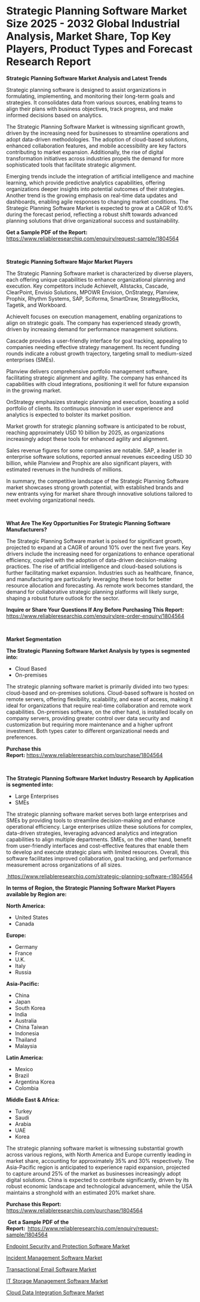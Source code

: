 <p><h1>Strategic Planning Software Market Size 2025 - 2032 Global Industrial Analysis, Market Share, Top Key Players, Product Types and Forecast Research Report</h1></p><p><strong>Strategic Planning Software Market Analysis and Latest Trends</strong></p>
<p><p>Strategic planning software is designed to assist organizations in formulating, implementing, and monitoring their long-term goals and strategies. It consolidates data from various sources, enabling teams to align their plans with business objectives, track progress, and make informed decisions based on analytics.</p><p>The Strategic Planning Software Market is witnessing significant growth, driven by the increasing need for businesses to streamline operations and adopt data-driven methodologies. The adoption of cloud-based solutions, enhanced collaboration features, and mobile accessibility are key factors contributing to market expansion. Additionally, the rise of digital transformation initiatives across industries propels the demand for more sophisticated tools that facilitate strategic alignment.</p><p>Emerging trends include the integration of artificial intelligence and machine learning, which provide predictive analytics capabilities, offering organizations deeper insights into potential outcomes of their strategies. Another trend is the growing emphasis on real-time data updates and dashboards, enabling agile responses to changing market conditions. The Strategic Planning Software Market is expected to grow at a CAGR of 10.6% during the forecast period, reflecting a robust shift towards advanced planning solutions that drive organizational success and sustainability.</p></p>
<p><strong>Get a Sample PDF of the Report:&nbsp;</strong> <a href="https://www.reliableresearchiq.com/enquiry/request-sample/1804564?utm_campaign=123&utm_medium=2&utm_source=Github&utm_content=ia&utm_term=10032025&utm_id=strategic-planning-software">https://www.reliableresearchiq.com/enquiry/request-sample/1804564</a></p>
<p>&nbsp;</p>
<p><strong>Strategic Planning Software Major Market Players</strong></p>
<p><p>The Strategic Planning Software market is characterized by diverse players, each offering unique capabilities to enhance organizational planning and execution. Key competitors include AchieveIt, Allstacks, Cascade, ClearPoint, Envisio Solutions, MPOWR Envision, OnStrategy, Planview, Prophix, Rhythm Systems, SAP, Sciforma, SmartDraw, StrategyBlocks, Tagetik, and Workboard.</p><p>AchieveIt focuses on execution management, enabling organizations to align on strategic goals. The company has experienced steady growth, driven by increasing demand for performance management solutions. </p><p>Cascade provides a user-friendly interface for goal tracking, appealing to companies needing effective strategy management. Its recent funding rounds indicate a robust growth trajectory, targeting small to medium-sized enterprises (SMEs).</p><p>Planview delivers comprehensive portfolio management software, facilitating strategic alignment and agility. The company has enhanced its capabilities with cloud integrations, positioning it well for future expansion in the growing market.</p><p>OnStrategy emphasizes strategic planning and execution, boasting a solid portfolio of clients. Its continuous innovation in user experience and analytics is expected to bolster its market position.</p><p>Market growth for strategic planning software is anticipated to be robust, reaching approximately USD 10 billion by 2025, as organizations increasingly adopt these tools for enhanced agility and alignment. </p><p>Sales revenue figures for some companies are notable. SAP, a leader in enterprise software solutions, reported annual revenues exceeding USD 30 billion, while Planview and Prophix are also significant players, with estimated revenues in the hundreds of millions. </p><p>In summary, the competitive landscape of the Strategic Planning Software market showcases strong growth potential, with established brands and new entrants vying for market share through innovative solutions tailored to meet evolving organizational needs.</p></p>
<p>&nbsp;</p>
<p><strong>What Are The Key Opportunities For Strategic Planning Software Manufacturers?</strong></p>
<p><p>The Strategic Planning Software market is poised for significant growth, projected to expand at a CAGR of around 10% over the next five years. Key drivers include the increasing need for organizations to enhance operational efficiency, coupled with the adoption of data-driven decision-making practices. The rise of artificial intelligence and cloud-based solutions is further facilitating market expansion. Industries such as healthcare, finance, and manufacturing are particularly leveraging these tools for better resource allocation and forecasting. As remote work becomes standard, the demand for collaborative strategic planning platforms will likely surge, shaping a robust future outlook for the sector.</p></p>
<p><strong>Inquire or Share Your Questions If Any Before Purchasing This Report:</strong> <a href="https://www.reliableresearchiq.com/enquiry/pre-order-enquiry/1804564?utm_campaign=123&utm_medium=2&utm_source=Github&utm_content=ia&utm_term=10032025&utm_id=strategic-planning-software">https://www.reliableresearchiq.com/enquiry/pre-order-enquiry/1804564</a></p>
<p>&nbsp;</p>
<p><strong>Market Segmentation</strong></p>
<p><strong>The Strategic Planning Software Market Analysis by types is segmented into:</strong></p>
<p><ul><li>Cloud Based</li><li>On-premises</li></ul></p>
<p><p>The strategic planning software market is primarily divided into two types: cloud-based and on-premises solutions. Cloud-based software is hosted on remote servers, offering flexibility, scalability, and ease of access, making it ideal for organizations that require real-time collaboration and remote work capabilities. On-premises software, on the other hand, is installed locally on company servers, providing greater control over data security and customization but requiring more maintenance and a higher upfront investment. Both types cater to different organizational needs and preferences.</p></p>
<p><strong>Purchase this Report:&nbsp;</strong><a href="https://www.reliableresearchiq.com/purchase/1804564?utm_campaign=123&utm_medium=2&utm_source=Github&utm_content=ia&utm_term=10032025&utm_id=strategic-planning-software">https://www.reliableresearchiq.com/purchase/1804564</a></p>
<p>&nbsp;</p>
<p><strong>The Strategic Planning Software Market Industry Research by Application is segmented into:</strong></p>
<p><ul><li>Large Enterprises</li><li>SMEs</li></ul></p>
<p><p>The strategic planning software market serves both large enterprises and SMEs by providing tools to streamline decision-making and enhance operational efficiency. Large enterprises utilize these solutions for complex, data-driven strategies, leveraging advanced analytics and integration capabilities to align multiple departments. SMEs, on the other hand, benefit from user-friendly interfaces and cost-effective features that enable them to develop and execute strategic plans with limited resources. Overall, this software facilitates improved collaboration, goal tracking, and performance measurement across organizations of all sizes.</p></p>
<p><a href="https://www.reliableresearchiq.com/strategic-planning-software-r1804564?utm_campaign=123&utm_medium=2&utm_source=Github&utm_content=ia&utm_term=10032025&utm_id=strategic-planning-software">&nbsp;https://www.reliableresearchiq.com/strategic-planning-software-r1804564</a></p>
<p><strong>In terms of Region, the Strategic Planning Software Market Players available by Region are:</strong></p>
<p>
    <p> <strong> North America: </strong>
        <ul>
            <li>United States</li>
            <li>Canada</li>
        </ul>
        </p> 
    <p> <strong> Europe: </strong>
        <ul>
            <li>Germany</li>
            <li>France</li>
            <li>U.K.</li>
            <li>Italy</li>
            <li>Russia</li>
        </ul>
        </p> 
    <p> <strong> Asia-Pacific: </strong>
        <ul>
            <li>China</li>
            <li>Japan</li>
            <li>South Korea</li>
            <li>India</li>
            <li>Australia</li>
            <li>China Taiwan</li>
            <li>Indonesia</li>
            <li>Thailand</li>
            <li>Malaysia</li>
        </ul>
        </p> 
    <p> <strong> Latin America: </strong>
        <ul>
            <li>Mexico</li>
            <li>Brazil</li>
            <li>Argentina Korea</li>
            <li>Colombia</li>
        </ul>
        </p> 
    <p> <strong> Middle East & Africa: </strong>
        <ul>
            <li>Turkey</li>
            <li>Saudi</li>
            <li>Arabia</li>
            <li>UAE</li>
            <li>Korea</li>
        </ul>
    </p>
    </p>
<p><p>The strategic planning software market is witnessing substantial growth across various regions, with North America and Europe currently leading in market share, accounting for approximately 35% and 30% respectively. The Asia-Pacific region is anticipated to experience rapid expansion, projected to capture around 25% of the market as businesses increasingly adopt digital solutions. China is expected to contribute significantly, driven by its robust economic landscape and technological advancement, while the USA maintains a stronghold with an estimated 20% market share.</p></p>
<p><strong>Purchase this Report: </strong><a href="https://www.reliableresearchiq.com/purchase/1804564?utm_campaign=123&utm_medium=2&utm_source=Github&utm_content=ia&utm_term=10032025&utm_id=strategic-planning-software">https://www.reliableresearchiq.com/purchase/1804564</a></p>
<p>&nbsp;<strong>Get a Sample PDF of the Report:&nbsp;&nbsp;</strong><a href="https://www.reliableresearchiq.com/enquiry/request-sample/1804564?utm_campaign=123&utm_medium=2&utm_source=Github&utm_content=ia&utm_term=10032025&utm_id=strategic-planning-software">https://www.reliableresearchiq.com/enquiry/request-sample/1804564</a></p>
<p><strong></strong></p>
<p><p><a href="https://github.com/forttgoddym7/Market-Research-Report-List-1/blob/main/endpoint-security-and-protection-software-market.md?utm_campaign=123&utm_medium=2&utm_source=Github&utm_content=ia&utm_term=10032025&utm_id=strategic-planning-software">Endpoint Security and Protection Software Market</a></p><p><a href="https://github.com/kabotcaddoub/Market-Research-Report-List-1/blob/main/incident-management-software-market.md?utm_campaign=123&utm_medium=2&utm_source=Github&utm_content=ia&utm_term=10032025&utm_id=strategic-planning-software">Incident Management Software Market</a></p><p><a href="https://github.com/drevertevell/Market-Research-Report-List-1/blob/main/transactional-email-software-market.md?utm_campaign=123&utm_medium=2&utm_source=Github&utm_content=ia&utm_term=10032025&utm_id=strategic-planning-software">Transactional Email Software Market</a></p><p><a href="https://github.com/duskodazzi34/Market-Research-Report-List-1/blob/main/it-storage-management-software-market.md?utm_campaign=123&utm_medium=2&utm_source=Github&utm_content=ia&utm_term=10032025&utm_id=strategic-planning-software">IT Storage Management Software Market</a></p><p><a href="https://github.com/elhibacajka/Market-Research-Report-List-1/blob/main/cloud-data-integration-software-market.md?utm_campaign=123&utm_medium=2&utm_source=Github&utm_content=ia&utm_term=10032025&utm_id=strategic-planning-software">Cloud Data Integration Software Market</a></p></p>